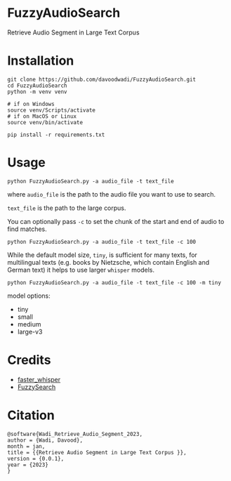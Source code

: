 # FuzzyAudioSearch
Retrieve Audio Segment in Large Text Corpus 

# Installation
```
git clone https://github.com/davoodwadi/FuzzyAudioSearch.git
cd FuzzyAudioSearch
python -m venv venv

# if on Windows
source venv/Scripts/activate
# if on MacOS or Linux
source venv/bin/activate

pip install -r requirements.txt
```

# Usage

```
python FuzzyAudioSearch.py -a audio_file -t text_file
```

where ```audio_file``` is the path to the audio file you want to use to search.

```text_file``` is the path to the large corpus.

You can optionally pass ```-c``` to set the chunk of the start and end of audio to find matches.
```
python FuzzyAudioSearch.py -a audio_file -t text_file -c 100
```

While the default model size, ```tiny```, is sufficient for many texts, for multilingual texts (e.g. books by Nietzsche, which contain English and German text) it helps to use larger ```whisper``` models.

```
python FuzzyAudioSearch.py -a audio_file -t text_file -c 100 -m tiny
```

model options:
- tiny
- small
- medium
- large-v3

# Credits
- [faster_whisper](https://github.com/SYSTRAN/faster-whisper)
- [FuzzySearch](https://github.com/taleinat/fuzzysearch)

# Citation
```
@software{Wadi_Retrieve_Audio_Segment_2023,
author = {Wadi, Davood},
month = jan,
title = {{Retrieve Audio Segment in Large Text Corpus }},
version = {0.0.1},
year = {2023}
}
```
